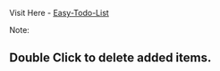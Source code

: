 Visit Here - <a href="https://animated-bonbon-e1dfaa.netlify.app/"><u>Easy-Todo-List</u></a>


Note: <h2>Double Click to delete added items.</h2>
